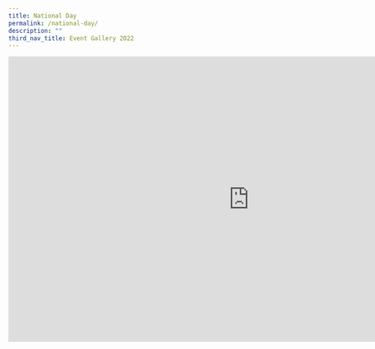 ```yaml
---
title: National Day
permalink: /national-day/
description: ""
third_nav_title: Event Gallery 2022
---
```

<iframe src="https://docs.google.com/presentation/d/e/2PACX-1vRlEqe8SbjO7iHLN-V4s6u42vJMZDMJc4vEjoEwtefo-M_ASKvInN4SNpBaEB2tohTj9gVTiZ2Jpq4A/embed?start=false&loop=false&delayms=10000" frameborder="0" width="960" height="569" allowfullscreen="true"></iframe>